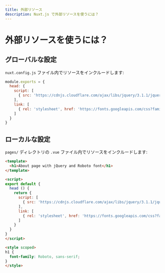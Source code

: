 ```yaml
---
title: 外部リソース
description: Nuxt.js で外部リソースを使うには？
---
```


# 外部リソースを使うには？

## グローバルな設定

`nuxt.config.js` ファイル内でリソースをインクルードします:

```js
module.exports = {
  head: {
    script: [
      { src: 'https://cdnjs.cloudflare.com/ajax/libs/jquery/3.1.1/jquery.min.js' }
    ],
    link: [
      { rel: 'stylesheet', href: 'https://fonts.googleapis.com/css?family=Roboto' }
    ]
  }
}
```

## ローカルな設定

`pages/` ディレクトリの `.vue` ファイル内でリソースをインクルードします:

```html
<template>
  <h1>About page with jQuery and Roboto font</h1>
</template>

<script>
export default {
  head () {
    return {
      script: [
        { src: 'https://cdnjs.cloudflare.com/ajax/libs/jquery/3.1.1/jquery.min.js' }
      ],
      link: [
        { rel: 'stylesheet', href: 'https://fonts.googleapis.com/css?family=Roboto' }
      ]
    } 
  }
}
</script>

<style scoped>
h1 {
  font-family: Roboto, sans-serif;
}
</style>
```
